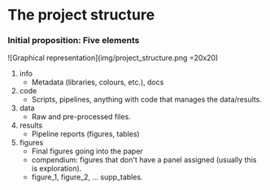 # The project structure

### Initial proposition: Five elements

![Graphical representation](img/project_structure.png =20x20)

1. info
    * Metadata (libraries, colours, etc.), docs
2. code
    * Scripts, pipelines, anything with code that manages the data/results.
3. data
    * Raw and pre-processed files.
4. results
    *  Pipeline reports (figures, tables)
5. figures
    * Final figures going into the paper
    - compendium: figures that don't have a panel assigned (usually this is exploration).
    - figure_1, figure_2, ... supp_tables.
